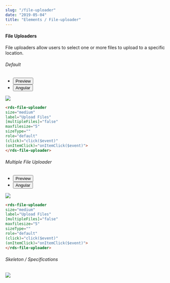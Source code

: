 ```yaml
---
slug: "/file-uploader"
date: "2019-05-04"
title: "Elements / File-uploader"
---
```


<!-- CSS only -->
<link href="https://cdn.jsdelivr.net/npm/bootstrap@5.1.3/dist/css/bootstrap.min.css" rel="stylesheet" integrity="sha384-1BmE4kWBq78iYhFldvKuhfTAU6auU8tT94WrHftjDbrCEXSU1oBoqyl2QvZ6jIW3" crossorigin="anonymous">
<link rel="stylesheet" href="../../../../../../../raaghu/src/assets/css/style-elements.css">
<link rel="stylesheet" href="../../../../../../../raaghu/src/assets/css/main.css">

#### File Uploaders

<p class="checkbox-def">File uploaders allow users to select one or more files to upload to a specific location.</p>

<section class="py-4">
    <h6>Default</h6>
    <div class="py-3">
      <div class="cust-tabs">
        <ul class="nav nav-tabs" id="myTab" role="tablist">
          <li class="nav-item" role="presentation">
            <button class="nav-link active" id="PreviewBasic-tab" data-bs-toggle="tab" data-bs-target="#PreviewBasic" type="button" role="tab" aria-controls="PreviewBasic" aria-selected="true">Preview </button>
          </li>
          <li class="nav-item" role="presentation">
            <button class="nav-link" id="AngularBasic-tab" data-bs-toggle="tab" data-bs-target="#AngularBasic" type="button" role="tab" aria-controls="AngularBasic" aria-selected="false"><i class="bi bi-code-slash" style="font-size:1.0rem"></i>Angular</button>
          </li>
        </ul>
      </div>
      <div class="tab-content card border" id="myTabContent">
        <div class="tab-pane fade show active" id="PreviewBasic" role="tabpanel" aria-labelledby="PreviewBasic-tab">
          <div class="contents p-5">
            <div class="row">
                 <div class="col-md-12">
                    <img src="/images/file-uploader-basic.png" class="img-fuild w-75">
                 </div>                   
            </div>
          </div>
        </div>
        <div class="tab-pane fade show" id="AngularBasic" role="tabpanel" aria-labelledby="AngularBasic-tab">
          <div class="contents bg-code">
<div class="row  m-0 p-4">

```html
<rds-file-uploader
size="medium"
label="Upload Files"
[multipleFiles]="false"
maxfilesize="5"
sizeType=""
role="default"
(click)="click($event)"
(onItemClick)="onItemClick($event)">
</rds-file-uploader>
```

</div>
          </div>
        </div>
      </div>
    </div>
  </section>

<section class="py-4">
    <h6>Multiple File Uploader</h6>
    <div class="py-3">
      <div class="cust-tabs">
        <ul class="nav nav-tabs" id="myTab" role="tablist">
          <li class="nav-item" role="presentation">
            <button class="nav-link active" id="PreviewMultiple-tab" data-bs-toggle="tab" data-bs-target="#PreviewMultiple" type="button" role="tab" aria-controls="PreviewMultiple" aria-selected="true">Preview </button>
          </li>
          <li class="nav-item" role="presentation">
            <button class="nav-link" id="AngularMultiple-tab" data-bs-toggle="tab" data-bs-target="#AngularMultiple" type="button" role="tab" aria-controls="AngularMultiple" aria-selected="false"><i class="bi bi-code-slash" style="font-size:1.0rem"></i>Angular</button>
          </li>
        </ul>
      </div>
      <div class="tab-content card border" id="myTabContent">
        <div class="tab-pane fade show active" id="PreviewMultiple" role="tabpanel" aria-labelledby="PreviewMultiple-tab">
          <div class="contents bg-light p-5">
            <div class="row">
               <div class="contents bg-light p-5">
                                       <div class="row">
                                           <img src="/images/file-uploader-advanced.png" class="img-thumbnail w-75">
                                       </div>
            </div>
          </div>
        </div>
        <div class="tab-pane fade show" id="AngularMultiple" role="tabpanel" aria-labelledby="AngularMultiple-tab">
          <div class="contents bg-light">
<div class="row bg-dark text-white m-0 p-4">

```html
<rds-file-uploader
size="medium"
label="Upload Files"
[multipleFiles]="false"
maxfilesize="5"
sizeType=""
role="default"
(click)="click($event)"
(onItemClick)="onItemClick($event)">
</rds-file-uploader>
```

</div>
          </div>
        </div>
      </div>
    </div>
  </section>


<section class="py-4">
                        <h6>
                           Skeleton / Specifications
                        </h6>
                        <div class="py-3">
                              <!-- Tab panes -->
                              <div class="card border p-5">
                                 <div class="row">
                                    <div class="col-md-12">
                                       <img src="https://portal.raaghu.io/images/components/_file-uploaders/img-1.png" class="img-fluid">
                                    </div> 
                                 </div>
                              </div>
                        </div>
                     </section>